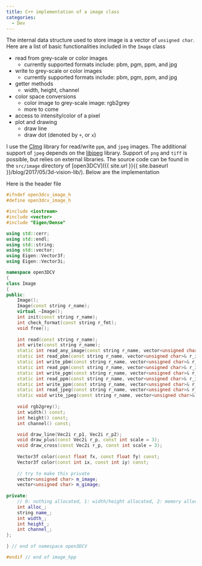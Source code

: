 ```yaml
---
title: C++ implementation of a image class
categories: 
  - Dev
---
```


The internal data structure used to store image is a vector of `unsigned char`. Here are a list of basic functionalities included in the `Image` class

* read from grey-scale or color images
    * currently supported formats include: pbm, pgm, ppm, and jpg
* write to grey-scale or color images
    * currently supported formats include: pbm, pgm, ppm, and jpg
* getter methods
    * width, height, channel
* color space conversions
    * color image to grey-scale image: rgb2grey
    * more to come
* access to intensity/color of a pixel
* plot and drawing
    * draw line
    * draw dot (denoted by `+`, or `x`)

I use the [CImg](http://cimg.eu) library for read/write `ppm`, and `jpeg` images. The additional support of `jpeg` depends on the [libjpeg](http://www.ijg.org) library. Support of `png` and `tiff` is possible, but relies on external libraries. The source code can be found in the `src/image` directory of [open3DCV]({{ site.url }}{{ site.baseurl }}/blog/2017/05/3d-vision-lib/). Below are the implementation

Here is the header file
```cpp
#ifndef open3dcv_image_h
#define open3dcv_image_h

#include <iostream>
#include <vector>
#include "Eigen/Dense"

using std::cerr;
using std::endl;
using std::string;
using std::vector;
using Eigen::Vector3f;
using Eigen::Vector3i;

namespace open3DCV
{
class Image
{
public:
    Image();
    Image(const string r_name);
    virtual ~Image();
    int init(const string r_name);
    int check_format(const string r_fmt);
    void free();
    
    int read(const string r_name);
    int write(const string r_name);
    static int read_any_image(const string r_name, vector<unsigned char>& r_image, int& r_width, int& r_height, int& r_channel);
    static int read_pbm(const string r_name, vector<unsigned char>& r_image, int& r_width, int& r_height);
    static int write_pbm(const string r_name, vector<unsigned char>& r_image, int& r_width, int& r_height);
    static int read_pgm(const string r_name, vector<unsigned char>& r_image, int& r_width, int& r_height);
    static int write_pgm(const string r_name, vector<unsigned char>& r_image, int& r_width, int& r_height);
    static int read_ppm(const string r_name, vector<unsigned char>& r_image, int& r_width, int& r_height, int& r_channel);
    static int write_ppm(const string r_name, vector<unsigned char>& r_image, int& r_width, int& r_height, int& r_channel);
    static int read_jpeg(const string r_name, vector<unsigned char>& r_image, int& r_width, int& r_height, int& r_channel);
    static void write_jpeg(const string r_name, vector<unsigned char>& r_image, int& r_width, int& r_height, int& r_channel, const int flip = 0);
    
    void rgb2grey();
    int width() const;
    int height() const;
    int channel() const;

    void draw_line(Vec2i r_p1, Vec2i r_p2);
    void draw_plus(const Vec2i r_p, const int scale = 3);
    void draw_cross(const Vec2i r_p, const int scale = 3);
    
    Vector3f color(const float fx, const float fy) const;
    Vector3f color(const int ix, const int iy) const;
    
    // try to make this private
    vector<unsigned char> m_image;
    vector<unsigned char> m_gimage;
    
private:
    // 0: nothing allocated, 1: width/height allocated, 2: memory allocated;
    int alloc_;
    string name_;
    int width_;
    int height_;
    int channel_;
};
    
} // end of namespace open3DCV

#endif // end of image_hpp
```